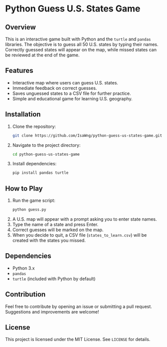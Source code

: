 # Python Guess U.S. States Game

## Overview
This is an interactive game built with Python and the `turtle` and `pandas` libraries. The objective is to guess all 50 U.S. states by typing their names. Correctly guessed states will appear on the map, while missed states can be reviewed at the end of the game.

## Features
- Interactive map where users can guess U.S. states.
- Immediate feedback on correct guesses.
- Saves unguessed states to a CSV file for further practice.
- Simple and educational game for learning U.S. geography.

## Installation
1. Clone the repository:
   ```sh
   git clone https://github.com/IsaWng/python-guess-us-states-game.git
   ```
2. Navigate to the project directory:
   ```sh
   cd python-guess-us-states-game
   ```
3. Install dependencies:
   ```sh
   pip install pandas turtle
   ```

## How to Play
1. Run the game script:
   ```sh
   python guess.py
   ```
2. A U.S. map will appear with a prompt asking you to enter state names.
3. Type the name of a state and press Enter.
4. Correct guesses will be marked on the map.
5. When you decide to quit, a CSV file (`states_to_learn.csv`) will be created with the states you missed.

## Dependencies
- Python 3.x
- `pandas`
- `turtle` (included with Python by default)

## Contribution
Feel free to contribute by opening an issue or submitting a pull request. Suggestions and improvements are welcome!

## License
This project is licensed under the MIT License. See `LICENSE` for details.

